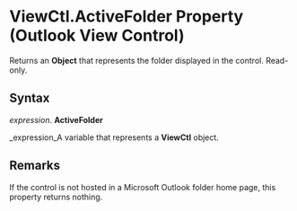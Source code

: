 
# ViewCtl.ActiveFolder Property (Outlook View Control)

Returns an  **Object** that represents the folder displayed in the control. Read-only.


## Syntax

 _expression_. **ActiveFolder**

 _expression_A variable that represents a  **ViewCtl** object.


## Remarks

If the control is not hosted in a Microsoft Outlook folder home page, this property returns nothing.

